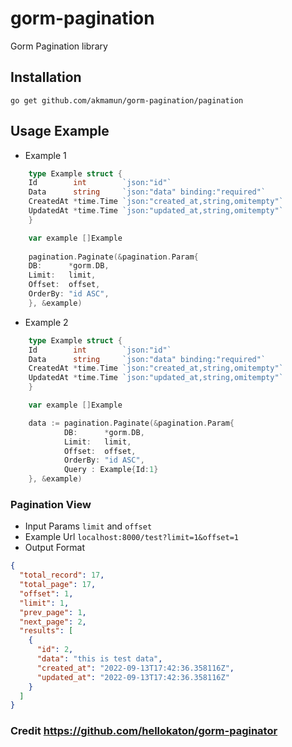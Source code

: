 # gorm-pagination
 Gorm Pagination library

## Installation 
```shell
go get github.com/akmamun/gorm-pagination/pagination
```

## Usage Example 
- Example 1
```go
    type Example struct {
    Id        int        `json:"id"`
    Data      string     `json:"data" binding:"required"`
    CreatedAt *time.Time `json:"created_at,string,omitempty"`
    UpdatedAt *time.Time `json:"updated_at,string,omitempty"`
    }

    var example []Example
     
    pagination.Paginate(&pagination.Param{
    DB:      *gorm.DB,
    Limit:   limit,
    Offset:  offset,
    OrderBy: "id ASC",
    }, &example)
```
- Example 2
```go
    type Example struct {
    Id        int        `json:"id"`
    Data      string     `json:"data" binding:"required"`
    CreatedAt *time.Time `json:"created_at,string,omitempty"`
    UpdatedAt *time.Time `json:"updated_at,string,omitempty"`
    }

    var example []Example

    data := pagination.Paginate(&pagination.Param{
            DB:      *gorm.DB,
            Limit:   limit,
            Offset:  offset,
            OrderBy: "id ASC",
            Query : Example{Id:1}
    }, &example)
```
### Pagination View
- Input Params `limit` and `offset`
- Example Url `localhost:8000/test?limit=1&offset=1`
- Output Format
```json
{
  "total_record": 17,
  "total_page": 17,
  "offset": 1,
  "limit": 1,
  "prev_page": 1,
  "next_page": 2,
  "results": [
    {
      "id": 2,
      "data": "this is test data",
      "created_at": "2022-09-13T17:42:36.358116Z",
      "updated_at": "2022-09-13T17:42:36.358116Z"
    }
  ]
}
```
### Credit https://github.com/hellokaton/gorm-paginator
